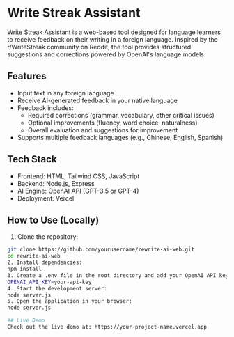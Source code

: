 # Write Streak Assistant

Write Streak Assistant is a web-based tool designed for language learners to receive feedback on their writing in a foreign language. Inspired by the r/WriteStreak community on Reddit, the tool provides structured suggestions and corrections powered by OpenAI's language models.

## Features

- Input text in any foreign language
- Receive AI-generated feedback in your native language
- Feedback includes:
  - Required corrections (grammar, vocabulary, other critical issues)
  - Optional improvements (fluency, word choice, naturalness)
  - Overall evaluation and suggestions for improvement
- Supports multiple feedback languages (e.g., Chinese, English, Spanish)

## Tech Stack

- Frontend: HTML, Tailwind CSS, JavaScript
- Backend: Node.js, Express
- AI Engine: OpenAI API (GPT-3.5 or GPT-4)
- Deployment: Vercel

## How to Use (Locally)

1. Clone the repository:

```bash
git clone https://github.com/yourusername/rewrite-ai-web.git
cd rewrite-ai-web
2. Install dependencies:
npm install
3. Create a .env file in the root directory and add your OpenAI API key:
OPENAI_API_KEY=your-api-key
4. Start the development server:
node server.js
5. Open the application in your browser:
node server.js

## Live Demo
Check out the live demo at: https://your-project-name.vercel.app

